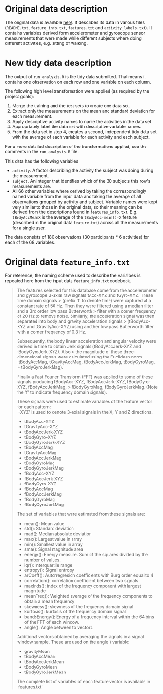 # Original data description
The original data is available [here](https://d396qusza40orc.cloudfront.net/getdata%2Fprojectfiles%2FUCI%20HAR%20Dataset.zip).
It describes its data in various files (`README.txt`, `feature_info.txt`, `features.txt` and `activity_labels.txt`).
It contains variables derived form accelerometer and gyroscope sensor measurements that were
made while different subjects where doing different activities, e.g. sitting of walking. 

# New tidy data description
The output of `run_analysis.R` is the tidy data submitted. That means it contains one observation on each row
and one variable on each column.

The following high level transformation were applied (as required by the project goals):

1. Merge the training and the test sets to create one data set.
2. Extract only the measurements on the mean and standard deviation for each measurement.
3. Apply descriptive activity names to name the activities in the data set
4. Appropriately label the data set with descriptive variable names.
5. From the data set in step 4, creates a second, independent tidy data set with the average of each variable for each activity and each subject. 

For a more detailed description of the transformations applied, see the comments in the `run_analysis.R` file. 

This data has the following variables
* `activity`. A factor describing the activity the subject was doing during the measurement.
* `subject`. An integer that identifies which of the 30 subjects this row's measurements are. 
* All 66 other variables where derived by taking the correspondingly named variable from the input data
and taking the average of all observations grouped by activity and subject. 
Variable names were kept very similar to those in the original data, so their
meaning can be derived from the descriptions found in `features_info.txt`.
E.g. `tBodyAccMeanX` is the average of the `tBodyAcc-mean()-X` feature (described in 
the original data `feature.txt`) across all the measurements for a single user.

The data consists of 180 observations (30 participants * 6 activities) for each of the 68 variables. 

# Original data `feature_info.txt`
For reference, the naming scheme used to describe the varialbes is repeated here from the input data `feature_info.txt` codebook. 

> The features selected for this database come from the accelerometer and gyroscope 3-axial raw signals tAcc-XYZ and tGyro-XYZ. These time domain signals > (prefix 't' to denote time) were captured at a constant rate of 50 Hz. Then they were filtered using a median filter and a 3rd order low pass Butterworth > filter with a corner frequency of 20 Hz to remove noise. Similarly, the acceleration signal was then separated into body and gravity acceleration signals > (tBodyAcc-XYZ and tGravityAcc-XYZ) using another low pass Butterworth filter with a corner frequency of 0.3 Hz. 
> 
> Subsequently, the body linear acceleration and angular velocity were derived in time to obtain Jerk signals (tBodyAccJerk-XYZ and tBodyGyroJerk-XYZ). Also > the magnitude of these three-dimensional signals were calculated using the Euclidean norm (tBodyAccMag, tGravityAccMag, tBodyAccJerkMag, tBodyGyroMag, > tBodyGyroJerkMag). 
> 
> Finally a Fast Fourier Transform (FFT) was applied to some of these signals producing fBodyAcc-XYZ, fBodyAccJerk-XYZ, fBodyGyro-XYZ, fBodyAccJerkMag, > fBodyGyroMag, fBodyGyroJerkMag. (Note the 'f' to indicate frequency domain signals). 
> 
> These signals were used to estimate variables of the feature vector for each pattern:  
> '-XYZ' is used to denote 3-axial signals in the X, Y and Z directions.
> 
> * tBodyAcc-XYZ
> * tGravityAcc-XYZ
> * tBodyAccJerk-XYZ
> * tBodyGyro-XYZ
> * tBodyGyroJerk-XYZ
> * tBodyAccMag
> * tGravityAccMag
> * tBodyAccJerkMag
> * tBodyGyroMag
> * tBodyGyroJerkMag
> * fBodyAcc-XYZ
> * fBodyAccJerk-XYZ
> * fBodyGyro-XYZ
> * fBodyAccMag
> * fBodyAccJerkMag
> * fBodyGyroMag
> * fBodyGyroJerkMag
> 
> The set of variables that were estimated from these signals are: 
> 
> * mean(): Mean value
> * std(): Standard deviation
> * mad(): Median absolute deviation 
> * max(): Largest value in array
> * min(): Smallest value in array
> * sma(): Signal magnitude area
> * energy(): Energy measure. Sum of the squares divided by the number of values. 
> * iqr(): Interquartile range 
> * entropy(): Signal entropy
> * arCoeff(): Autorregresion coefficients with Burg order equal to 4
> * correlation(): correlation coefficient between two signals
> * maxInds(): index of the frequency component with largest magnitude
> * meanFreq(): Weighted average of the frequency components to obtain a mean frequency
> * skewness(): skewness of the frequency domain signal 
> * kurtosis(): kurtosis of the frequency domain signal 
> * bandsEnergy(): Energy of a frequency interval within the 64 bins of the FFT of each window.
> * angle(): Angle between to vectors.
> 
> Additional vectors obtained by averaging the signals in a signal window sample. These are used on the angle() variable:
> 
> * gravityMean
> * tBodyAccMean
> * tBodyAccJerkMean
> * tBodyGyroMean
> * tBodyGyroJerkMean
> 
> The complete list of variables of each feature vector is available in 'features.txt'